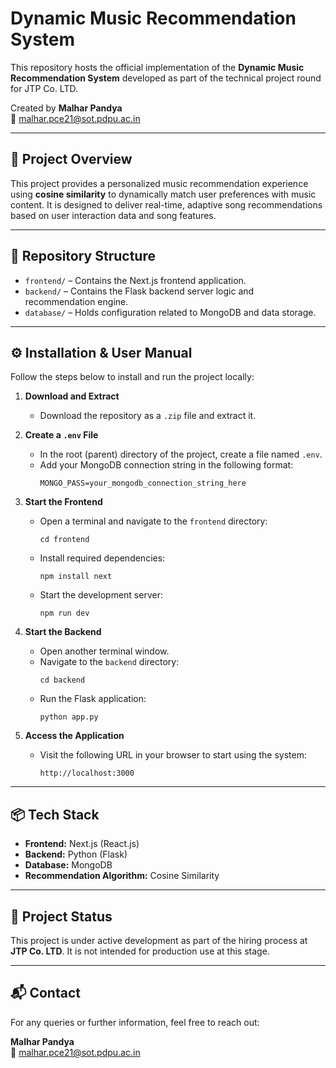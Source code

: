 # Dynamic Music Recommendation System

This repository hosts the official implementation of the **Dynamic Music Recommendation System** developed as part of the technical project round for JTP Co. LTD.

Created by **Malhar Pandya**  
📧 malhar.pce21@sot.pdpu.ac.in

---

## 📌 Project Overview

This project provides a personalized music recommendation experience using **cosine similarity** to dynamically match user preferences with music content. It is designed to deliver real-time, adaptive song recommendations based on user interaction data and song features.

---

## 📁 Repository Structure

- `frontend/` – Contains the Next.js frontend application.
- `backend/` – Contains the Flask backend server logic and recommendation engine.
- `database/` – Holds configuration related to MongoDB and data storage.

---

## ⚙️ Installation & User Manual

Follow the steps below to install and run the project locally:

1. **Download and Extract**
   - Download the repository as a `.zip` file and extract it.

2. **Create a `.env` File**
   - In the root (parent) directory of the project, create a file named `.env`.
   - Add your MongoDB connection string in the following format:
     ```
     MONGO_PASS=your_mongodb_connection_string_here
     ```

3. **Start the Frontend**
   - Open a terminal and navigate to the `frontend` directory:
     ```
     cd frontend
     ```
   - Install required dependencies:
     ```
     npm install next
     ```
   - Start the development server:
     ```
     npm run dev
     ```

4. **Start the Backend**
   - Open another terminal window.
   - Navigate to the `backend` directory:
     ```
     cd backend
     ```
   - Run the Flask application:
     ```
     python app.py
     ```

5. **Access the Application**
   - Visit the following URL in your browser to start using the system:
     ```
     http://localhost:3000
     ```

---

## 📦 Tech Stack

- **Frontend:** Next.js (React.js)
- **Backend:** Python (Flask)
- **Database:** MongoDB
- **Recommendation Algorithm:** Cosine Similarity

---

## 🚧 Project Status

This project is under active development as part of the hiring process at **JTP Co. LTD**. It is not intended for production use at this stage.

---

## 📬 Contact

For any queries or further information, feel free to reach out:

**Malhar Pandya**  
📧 malhar.pce21@sot.pdpu.ac.in
